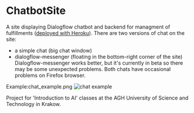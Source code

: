 # ChatbotSite

A site displaying Dialogflow chatbot and backend for managment of fulfillments ([deployed with Heroku](https://chatbot-psi.herokuapp.com/)). There are two versions of chat on the site:
- a simple chat (big chat window)  
- dialogflow-messenger (floating in the bottom-right corner of the site)  
Dialogflow-messenger works better, but it's currently in beta so there may be some unexpected problems. Both chats have occasional problems on Firefox browser.

Example:chat_example.png
![chat example](https://github.com/remilvus/ChatbotSite/chat_example.png)


Project for 'Introduction to AI' classes at the AGH University of Science and Technology in Krakow.

